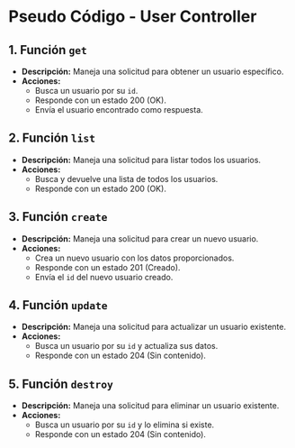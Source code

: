 # Pseudo Código - User Controller

## 1. Función `get`

- **Descripción:** Maneja una solicitud para obtener un usuario específico.
- **Acciones:**
  - Busca un usuario por su `id`.
  - Responde con un estado 200 (OK).
  - Envía el usuario encontrado como respuesta.

## 2. Función `list`

- **Descripción:** Maneja una solicitud para listar todos los usuarios.
- **Acciones:**
  - Busca y devuelve una lista de todos los usuarios.
  - Responde con un estado 200 (OK).

## 3. Función `create`

- **Descripción:** Maneja una solicitud para crear un nuevo usuario.
- **Acciones:**
  - Crea un nuevo usuario con los datos proporcionados.
  - Responde con un estado 201 (Creado).
  - Envía el `id` del nuevo usuario creado.

## 4. Función `update`

- **Descripción:** Maneja una solicitud para actualizar un usuario existente.
- **Acciones:**
  - Busca un usuario por su `id` y actualiza sus datos.
  - Responde con un estado 204 (Sin contenido).

## 5. Función `destroy`

- **Descripción:** Maneja una solicitud para eliminar un usuario existente.
- **Acciones:**
  - Busca un usuario por su `id` y lo elimina si existe.
  - Responde con un estado 204 (Sin contenido).
